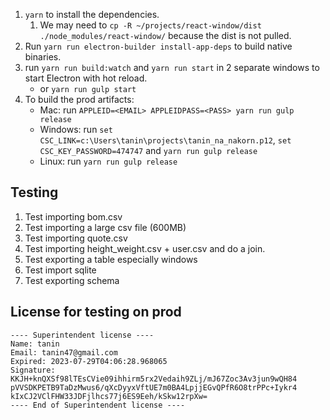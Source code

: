 1. `yarn` to install the dependencies. 
   1. We may need to `cp -R ~/projects/react-window/dist ./node_modules/react-window/` because the dist is not pulled.
2. Run `yarn run electron-builder install-app-deps` to build native binaries.
3. run `yarn run build:watch` and `yarn run start` in 2 separate windows to start Electron with hot reload.
   - or `yarn run gulp start`
4. To build the prod artifacts:
   - Mac: run `APPLEID=<EMAIL> APPLEIDPASS=<PASS> yarn run gulp release`
   - Windows: run `set CSC_LINK=c:\Users\tanin\projects\tanin_na_nakorn.p12`, `set CSC_KEY_PASSWORD=474747` and `yarn run gulp release`
   - Linux: run `yarn run gulp release`

Testing
--------

1. Test importing bom.csv
2. Test importing a large csv file (600MB)
3. Test importing quote.csv
4. Test importing height_weight.csv + user.csv and do a join.
5. Test exporting a table especially windows
6. Test import sqlite
7. Test exporting schema

License for testing on prod
----------------------------

```
---- Superintendent license ----
Name: tanin
Email: tanin47@gmail.com
Expired: 2023-07-29T04:06:28.968065
Signature:
KKJH+knQXSf98lTEsCVie09ihhirm5rx2Vedaih9ZLj/mJ67Zoc3Av3jun9wQH84
pVVSDKPETB9TaDzMwus6/qXcDyyxVftUE7m0BA4LpjjEGvQPfR6O8trPPc+Iykr4
kIxCJ2VClFHW33JDFjlhcs77j6ES9Eeh/kSkw12rpXw=
---- End of Superintendent license ----
```
